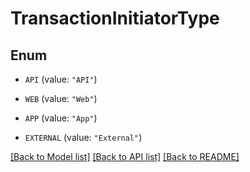 # TransactionInitiatorType

## Enum


* `API` (value: `"API"`)

* `WEB` (value: `"Web"`)

* `APP` (value: `"App"`)

* `EXTERNAL` (value: `"External"`)


[[Back to Model list]](../README.md#documentation-for-models) [[Back to API list]](../README.md#documentation-for-api-endpoints) [[Back to README]](../README.md)


